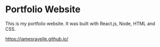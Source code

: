 # Portfolio Website

This is my portfolio website. It was built with React.js, Node, HTML and CSS. 

https://jamesravelle.github.io/